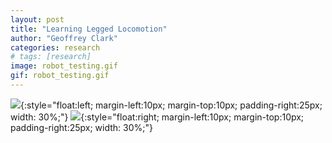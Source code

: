 ```yaml
---
layout: post
title: "Learning Legged Locomotion"
author: "Geoffrey Clark"
categories: research
# tags: [research]
image: robot_testing.gif
gif: robot_testing.gif
---
```


![](assets/img/robot_training_hq.gif){:style="float:left; margin-left:10px; margin-top:10px; padding-right:25px; width: 30%;"} 
![](assets/img/robot_testing_hq.png){:style="float:right; margin-left:10px; margin-top:10px; padding-right:25px; width: 30%;"}



